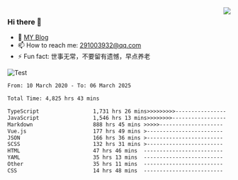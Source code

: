 <img align='right' src='https://github-readme-stats.vercel.app/api?username=niaogege&show_icons=true&theme=radical'/>

### Hi there 👋

- 🌱 [MY Blog](https://bythewayer.com/)
- 📫 How to reach me: 291003932@qq.com
- ⚡ Fun fact:  世事无常，不要留有遗憾，早点养老

![Test](https://github-readme-stats.vercel.app/api/top-langs/?username=niaogege&layout=compact)

<!--START_SECTION:waka-->

```txt
From: 10 March 2020 - To: 06 March 2025

Total Time: 4,825 hrs 43 mins

TypeScript                 1,731 hrs 26 mins>>>>>>>>>----------------   35.88 %
JavaScript                 1,546 hrs 13 mins>>>>>>>>-----------------   32.04 %
Markdown                   888 hrs 45 mins >>>>>--------------------   18.42 %
Vue.js                     177 hrs 49 mins >------------------------   03.68 %
JSON                       166 hrs 36 mins >------------------------   03.45 %
SCSS                       132 hrs 31 mins >------------------------   02.75 %
HTML                       47 hrs 46 mins  -------------------------   00.99 %
YAML                       35 hrs 13 mins  -------------------------   00.73 %
Other                      35 hrs 11 mins  -------------------------   00.73 %
CSS                        14 hrs 48 mins  -------------------------   00.31 %
```

<!--END_SECTION:waka-->
